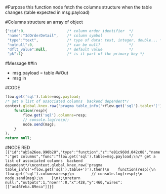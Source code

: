 #Purpose
this function node fetch the columns structure when the table changes (table expected in msg.payload)

#Columns structure
an array of object
```javascript
{"cid":0,                   /* column order identifier  */
 "name":"IdOrderDetail",    /* column symbol            */
 "type":"text",             /* type of data: text, integer, double... */
 "notnull":0,               /* can be null?             */
 "dflt_value":null,         /* default value            */
 "pk":1}                    /* is it part of the primary key */
 ```
#Message
##In
* msg.payload = table
##Out
* msg in

#CODE
```javascript
flow.get('sql').table=msg.payload;
/* get a list of associated columns  backend dependent*/
context.global.knex.raw('pragma table_info('+flow.get('sql').table+')').then(
    function(resp){
        flow.get('sql').columns=resp;
        // console.log(resp);
        node.send(msg);
    }
);
return null;
```

#NODE RED
`[{"id":"ab5a26ee.990b28","type":"function","z":"e81c960d.042c08","name":"get columns","func":"flow.get('sql').table=msg.payload;\n/* get a list of associated columns  backend dependent*/\ncontext.global.knex.raw('pragma table_info('+flow.get('sql').table+')').then(\n    function(resp){\n        flow.get('sql').columns=resp;\n        // console.log(resp);\n        node.send(msg);\n    }\n);\nreturn null;","outputs":1,"noerr":0,"x":428,"y":460,"wires":[["ac46feba.89eca"]]}]
`
